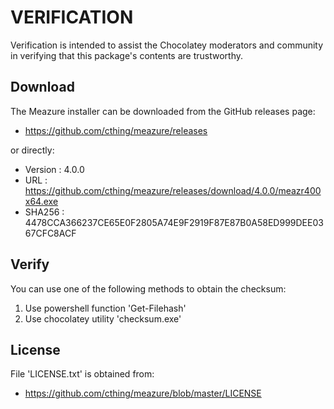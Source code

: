 # VERIFICATION
Verification is intended to assist the Chocolatey moderators and community in verifying that this package's contents are trustworthy.

## Download
The Meazure installer can be downloaded from the GitHub releases page:
- https://github.com/cthing/meazure/releases

or directly:
- Version : 4.0.0
- URL     : https://github.com/cthing/meazure/releases/download/4.0.0/meazr400x64.exe
- SHA256  : 4478CCA366237CE65E0F2805A74E9F2919F87E87B0A58ED999DEE0367CFC8ACF

## Verify
You can use one of the following methods to obtain the checksum:
1. Use powershell function 'Get-Filehash'
2. Use chocolatey utility 'checksum.exe'


## License
File 'LICENSE.txt' is obtained from:
- https://github.com/cthing/meazure/blob/master/LICENSE
